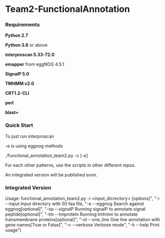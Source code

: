 # Team2-FunctionalAnnotation

### Requirements

**Python 2.7** 

**Python 3.6** or above

**interproscan 5.33-72.0**

**emapper** from eggNOG 4.5.1

**SignalP 5.0**

**TMHMM v2.0**

**CRT1.2-CLI**

**perl**

**blast+**

### Quick Start

To just run interproscan

-e is using eggnog methods

./functional_annotation_team2.py -c <clusteredfile> [-e] 
  
For each other patterns, use the scripts in other different repos.

An integrated version will be published soon.


### Integrated Version
Usage: functional_annotation_team2.py -i <input_dicrectory> [options]",
              "-i --input Input directory with 50 faa file,
              "-e --eggnog Search against eggnog[optional]",
              "-sp --signalP Running signalP to annotate signal peptide[optional]",
              "-tm --tmprotein Running tmhmm to annotate transmembrane proteins[optional]",
              "-ol --one_line One line annotation with gene names[True or False]",
              "-v --verbose Verbose mode",
              "-h --help Print usage")






